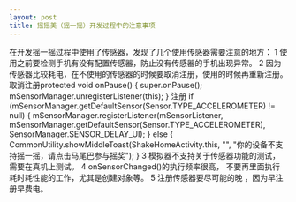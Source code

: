 ```yaml
---
layout: post
title: 摇摇美（摇一摇）开发过程中的注意事项
---
```

在开发摇一摇过程中使用了传感器，发现了几个使用传感器需要注意的地方：
1 使用之前要检测手机有没有配置传感器，防止没有传感器的手机出现异常。
2 因为传感器比较耗电，在不使用的传感器的时候要取消注册，使用的时候再重新注册。
取消注册protected void onPause() {
  super.onPause();
  mSensorManager.unregisterListener(this);
}
注册 if (mSensorManager.getDefaultSensor(Sensor.TYPE_ACCELEROMETER) != null) {
            mSensorManager.registerListener(mSensorListener,
                    mSensorManager.getDefaultSensor(Sensor.TYPE_ACCELEROMETER), SensorManager.SENSOR_DELAY_UI);
        } else {
            CommonUtility.showMiddleToast(ShakeHomeActivity.this, "", "你的设备不支持摇一摇，请点击马尾巴参与摇奖");
        }
3 模拟器不支持关于传感器功能的测试，需要在真机上测试。
4 onSensorChanged()的执行频率很高， 不要再里面执行耗时耗性能的工作，尤其是创建对象等。
5 注册传感器要尽可能的晚 ，因为早注册早费电。

